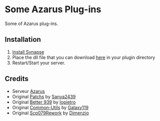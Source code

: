 # Some Azarus Plug-ins
Some of Azarus plug-ins.

## Installation
1. [Install Synapse](https://github.com/SynapseSL/Synapse/wiki#hosting-guides)
2. Place the dll file that you can download [here](https://github.com/warquys/Azarus-Plugin/releases) in your plugin directory
3. Restart/Start your server.

## Credits
* Serveur [Azarus](https://discord.gg/EnFngM8)
* Original [Patchs](https://github.com/sanyae2439/SanyaPlugin_Exiled) by [Sanya2439](https://github.com/sanyae2439)
* Original [Better 939](https://github.com/iopietro/BetterScp939) by [Iopietro](https://github.com/iopietro)
* Original [Common-Utils](https://github.com/Exiled-Team/Common-Utils) by [Galaxy119](https://github.com/galaxy119)
* Original [Scp079Rework](https://github.com/SynapseSL/Scp079Rework) by [Dimenzio](https://github.com/GrafDimenzio)

